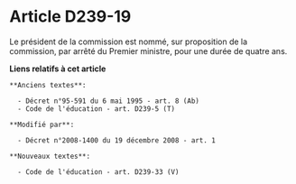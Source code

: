 # Article D239-19

Le président de la commission est nommé, sur proposition de la commission, par arrêté du Premier ministre, pour une durée de
quatre ans.

**Liens relatifs à cet article**

	**Anciens textes**:

	  - Décret n°95-591 du 6 mai 1995 - art. 8 (Ab)
	  - Code de l'éducation - art. D239-5 (T)

	**Modifié par**:

	  - Décret n°2008-1400 du 19 décembre 2008 - art. 1

	**Nouveaux textes**:

	  - Code de l'éducation - art. D239-33 (V)
